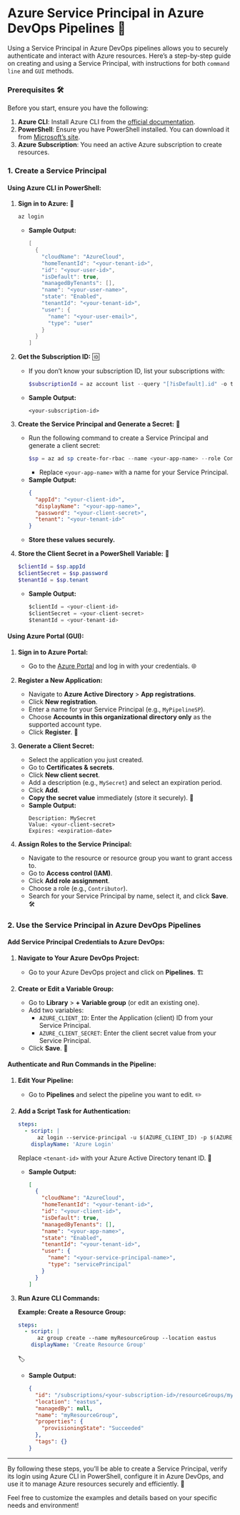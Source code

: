 # Azure Service Principal in Azure DevOps Pipelines 🚀

Using a Service Principal in Azure DevOps pipelines allows you to securely authenticate and interact with Azure resources. Here’s a step-by-step guide on creating and using a Service Principal, with instructions for both `command line` and `GUI` methods.

### **Prerequisites 🛠️**

Before you start, ensure you have the following:

1. **Azure CLI**: Install Azure CLI from the [official documentation](https://docs.microsoft.com/en-us/cli/azure/install-azure-cli).
2. **PowerShell**: Ensure you have PowerShell installed. You can download it from [Microsoft’s site](https://docs.microsoft.com/en-us/powershell/scripting/install/installing-powershell-core-on-windows).
3. **Azure Subscription**: You need an active Azure subscription to create resources.

### **1. Create a Service Principal**

#### **Using Azure CLI in PowerShell:**

1. **Sign in to Azure:** 🔑
   ```bash
   az login
   ```
   
   - **Sample Output:**
     ```c
     [
       {
         "cloudName": "AzureCloud",
         "homeTenantId": "<your-tenant-id>",
         "id": "<your-user-id>",
         "isDefault": true,
         "managedByTenants": [],
         "name": "<your-user-name>",
         "state": "Enabled",
         "tenantId": "<your-tenant-id>",
         "user": {
           "name": "<your-user-email>",
           "type": "user"
         }
       }
     ]
     ```

2. **Get the Subscription ID:** 🆔
   - If you don’t know your subscription ID, list your subscriptions with:
     ```powershell
     $subscriptionId = az account list --query "[?isDefault].id" -o tsv
     ```
   
   - **Sample Output:**
     ```
     <your-subscription-id>
     ```

3. **Create the Service Principal and Generate a Secret:** 🔐
   - Run the following command to create a Service Principal and generate a client secret:
     ```powershell
     $sp = az ad sp create-for-rbac --name <your-app-name> --role Contributor --scopes /subscriptions/$subscriptionId | ConvertFrom-Json
     ```
     - Replace `<your-app-name>` with a name for your Service Principal.
   - **Sample Output:**
     ```json
     {
       "appId": "<your-client-id>",
       "displayName": "<your-app-name>",
       "password": "<your-client-secret>",
       "tenant": "<your-tenant-id>"
     }
     ```
   - **Store these values securely.** 

4. **Store the Client Secret in a PowerShell Variable:** 💾
   ```powershell
   $clientId = $sp.appId
   $clientSecret = $sp.password
   $tenantId = $sp.tenant
   ```
   
   - **Sample Output:**
     ```c
     $clientId = <your-client-id>
     $clientSecret = <your-client-secret>
     $tenantId = <your-tenant-id>
     ```

#### **Using Azure Portal (GUI):**

1. **Sign in to Azure Portal:**
   - Go to the [Azure Portal](https://portal.azure.com) and log in with your credentials. 🌐

2. **Register a New Application:**
   - Navigate to **Azure Active Directory** > **App registrations**.
   - Click **New registration**.
   - Enter a name for your Service Principal (e.g., `MyPipelineSP`).
   - Choose **Accounts in this organizational directory only** as the supported account type.
   - Click **Register**. 📝

3. **Generate a Client Secret:**
   - Select the application you just created.
   - Go to **Certificates & secrets**.
   - Click **New client secret**.
   - Add a description (e.g., `MySecret`) and select an expiration period.
   - Click **Add**.
   - **Copy the secret value** immediately (store it securely). 🔑
   - **Sample Output:**
     ```
     Description: MySecret
     Value: <your-client-secret>
     Expires: <expiration-date>
     ```

4. **Assign Roles to the Service Principal:**
   - Navigate to the resource or resource group you want to grant access to.
   - Go to **Access control (IAM)**.
   - Click **Add role assignment**.
   - Choose a role (e.g., `Contributor`).
   - Search for your Service Principal by name, select it, and click **Save**. 🛠️

### **2. Use the Service Principal in Azure DevOps Pipelines**

#### **Add Service Principal Credentials to Azure DevOps:**

1. **Navigate to Your Azure DevOps Project:**
   - Go to your Azure DevOps project and click on **Pipelines**. 🏗️

2. **Create or Edit a Variable Group:**
   - Go to **Library** > **+ Variable group** (or edit an existing one).
   - Add two variables:
     - `AZURE_CLIENT_ID`: Enter the Application (client) ID from your Service Principal.
     - `AZURE_CLIENT_SECRET`: Enter the client secret value from your Service Principal.
   - Click **Save**. 💾

#### **Authenticate and Run Commands in the Pipeline:**

1. **Edit Your Pipeline:**
   - Go to **Pipelines** and select the pipeline you want to edit. ✏️

2. **Add a Script Task for Authentication:**
   ```yaml
   steps:
     - script: |
         az login --service-principal -u $(AZURE_CLIENT_ID) -p $(AZURE_CLIENT_SECRET) --tenant <tenant-id>
       displayName: 'Azure Login'
   ```
   Replace `<tenant-id>` with your Azure Active Directory tenant ID. 🔑

   - **Sample Output:**
     ```json
     [
       {
         "cloudName": "AzureCloud",
         "homeTenantId": "<your-tenant-id>",
         "id": "<your-client-id>",
         "isDefault": true,
         "managedByTenants": [],
         "name": "<your-app-name>",
         "state": "Enabled",
         "tenantId": "<your-tenant-id>",
         "user": {
           "name": "<your-service-principal-name>",
           "type": "servicePrincipal"
         }
       }
     ]
     ```

3. **Run Azure CLI Commands:**

   **Example: Create a Resource Group:**
   ```yaml
   steps:
     - script: |
         az group create --name myResourceGroup --location eastus
       displayName: 'Create Resource Group'
   ```
   🏷️
   - **Sample Output:**
     ```json
     {
       "id": "/subscriptions/<your-subscription-id>/resourceGroups/myResourceGroup",
       "location": "eastus",
       "managedBy": null,
       "name": "myResourceGroup",
       "properties": {
         "provisioningState": "Succeeded"
       },
       "tags": {}
     }
     ```

---

By following these steps, you’ll be able to create a Service Principal, verify its login using Azure CLI in PowerShell, configure it in Azure DevOps, and use it to manage Azure resources securely and efficiently. 🌟

Feel free to customize the examples and details based on your specific needs and environment!
